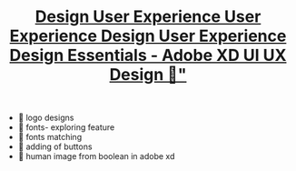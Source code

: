 

<h1 align="center">
    <a href="https://www.udemy.com/course/ui-ux-web-design-using-adobe-xd/">
Design
User Experience
User Experience Design
User Experience Design Essentials - Adobe XD UI UX Design 🎯"</a>
</h1>
<br>

<ul>
    
        
<li> 🎯 logo designs </li>

<li> 🎯 fonts- exploring feature</li>
<li> 🎯 fonts matching </li>
<li> 🎯 adding of buttons </li>
<li> 🎯 human image from boolean in adobe xd</li>
</ul>

